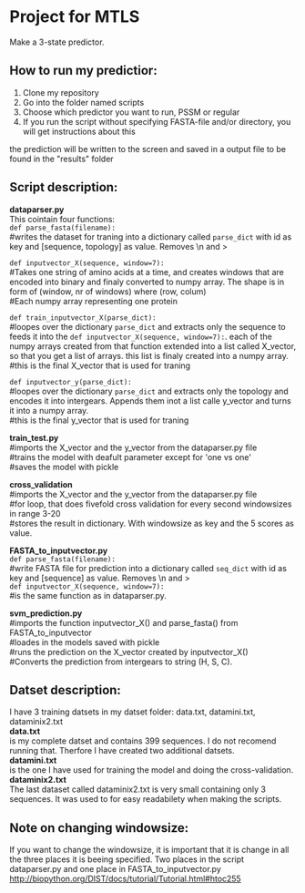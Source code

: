 # Project for MTLS
Make a 3-state predictor. 

## How to run my predictior:<br/>
1. Clone my repository
2. Go into the folder named scripts
3. Choose which predictor you want to run, PSSM or regular
4. If you run the script without specifying FASTA-file and/or directory, you will get instructions about this

the prediction will be written to the screen and saved in a output file to be found in the "results" folder


## Script description:<br/>
**dataparser.py**<br/>
This cointain four functions:<br/>
`def parse_fasta(filename):`<br/>
#writes the dataset for traning into a dictionary called `parse_dict` with id as key and [sequence, topology] as value. Removes \n and ><p>
`def inputvector_X(sequence, window=7):`<br/>
#Takes one string of amino acids at a time, and creates windows that are encoded into binary and finaly converted to numpy array. The shape is in form of (window, nr of windows) where (row, colum)<br/> 
#Each numpy array representing one protein<p>
`def train_inputvector_X(parse_dict):`<br/>
#loopes over the dictionary `parse_dict` and extracts only the sequence to feeds it into the `def inputvector_X(sequence, window=7):`. each of the numpy arrays created from that function extended into a list called X_vector, so that you get a list of arrays. this list is finaly created into a numpy array.<br/>
#this is the final X_vector that is used for traning <p>
`def inputvector_y(parse_dict):`<br/>
#loopes over the dictionary `parse_dict` and extracts only the topology and encodes it into intergears. Appends them inot a list calle y_vector and turns it into a numpy array.<br/> 
#this is the final y_vector that is used for traning 


**train_test.py**<br/>
#imports the X_vector and the y_vector from the dataparser.py file<br/>
#trains the model with deafult parameter except for 'one vs one'<br/>
#saves the model with pickle 

**cross_validation**<br/>
#imports the X_vector and the y_vector from the dataparser.py file<br/>
#for loop, that does fivefold cross validation for every second windowsizes in range 3-20<br/>
#stores the result in dictionary. With windowsize as key and the 5 scores as value. 
 
**FASTA_to_inputvector.py**<br/>
`def parse_fasta(filename):`<br/>
#write FASTA file for prediction into a dictionary called `seq_dict` with id as key and [sequence] as value. Removes \n and ><br/>
`def inputvector_X(sequence, window=7):`<br/>
#is the same function as in dataparser.py. 

**svm_prediction.py**<br/>
#imports the function inputvector_X() and parse_fasta() from FASTA_to_inputvector<br/>
#loades in the models saved with pickle<br/>
#runs the prediction on the X_vector created by inputvector_X()<br/>
#Converts the prediction from intergears to string (H, S, C).

## Datset description:<br/>
I have 3 training datsets in my datset folder: data.txt, datamini.txt, dataminix2.txt<br/> 
**data.txt** <br/>
is my complete datset and contains 399 sequences. I do not recomend running that. Therfore I have created two additional datsets.<br/> 
**datamini.txt** <br/>
is the one I have used for training the model and doing the cross-validation.<br/> 
**dataminix2.txt**<br/>
The last dataset called dataminix2.txt is very small containing only 3 sequences. It was used to for easy readabilety when making the scripts. 

## Note on changing windowsize:<br/>
If you want to change the windowsize, it is important that it is change in all the three places it is beeing specified. Two places in the script dataparser.py and one place in FASTA_to_inputvector.py
http://biopython.org/DIST/docs/tutorial/Tutorial.html#htoc255
